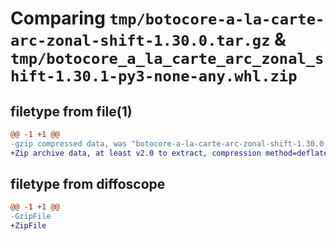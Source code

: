 # Comparing `tmp/botocore-a-la-carte-arc-zonal-shift-1.30.0.tar.gz` & `tmp/botocore_a_la_carte_arc_zonal_shift-1.30.1-py3-none-any.whl.zip`

## filetype from file(1)

```diff
@@ -1 +1 @@
-gzip compressed data, was "botocore-a-la-carte-arc-zonal-shift-1.30.0.tar", last modified: Tue Jul  4 01:44:16 2023, max compression
+Zip archive data, at least v2.0 to extract, compression method=deflate
```

## filetype from diffoscope

```diff
@@ -1 +1 @@
-GzipFile
+ZipFile
```

